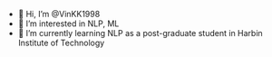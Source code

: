 - 👋 Hi, I’m @VinKK1998
- 👀 I’m interested in NLP, ML
- 🌱 I’m currently learning NLP as a post-graduate student in Harbin Institute of Technology

<!---
VinKK1998/VinKK1998 is a ✨ special ✨ repository because its `README.md` (this file) appears on your GitHub profile.
You can click the Preview link to take a look at your changes.
--->
